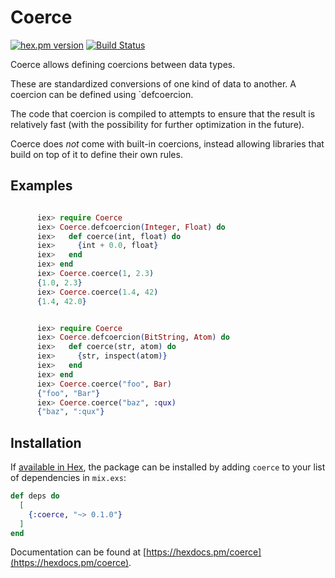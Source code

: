 # Coerce

[![hex.pm version](https://img.shields.io/hexpm/v/coerce.svg)](https://hex.pm/packages/coerce)
[![Build Status](https://travis-ci.org/Qqwy/elixir-coercei.svg?branch=master)](https://travis-ci.org/Qqwy/elixir-coerce)

  Coerce allows defining coercions between data types.

  These are standardized conversions of one kind of data to another.
  A coercion can be defined using `defcoercion.

  The code that coercion is compiled to attempts to ensure that the result
  is relatively fast (with the possibility for further optimization in the future).
  

  Coerce does _not_ come with built-in coercions, instead allowing libraries that build on top of it
  to define their own rules.


## Examples

```elixir

      iex> require Coerce
      iex> Coerce.defcoercion(Integer, Float) do
      iex>   def coerce(int, float) do
      iex>     {int + 0.0, float}
      iex>   end
      iex> end
      iex> Coerce.coerce(1, 2.3)
      {1.0, 2.3}
      iex> Coerce.coerce(1.4, 42)
      {1.4, 42.0}

```

```elixir

      iex> require Coerce
      iex> Coerce.defcoercion(BitString, Atom) do
      iex>   def coerce(str, atom) do
      iex>     {str, inspect(atom)}
      iex>   end
      iex> end
      iex> Coerce.coerce("foo", Bar)
      {"foo", "Bar"}
      iex> Coerce.coerce("baz", :qux)
      {"baz", ":qux"}
```

## Installation

If [available in Hex](https://hex.pm/docs/publish), the package can be installed
by adding `coerce` to your list of dependencies in `mix.exs`:

```elixir
def deps do
  [
    {:coerce, "~> 0.1.0"}
  ]
end
```

Documentation can
be found at [https://hexdocs.pm/coerce](https://hexdocs.pm/coerce).

